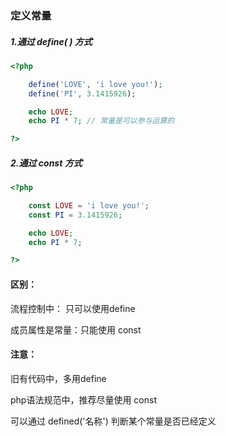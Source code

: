 ### 定义常量

##### 1.通过 define\( \) 方式

```php
<?php

    define('LOVE', 'i love you!');
    define('PI', 3.1415926);

    echo LOVE;
    echo PI * 7; // 常量是可以参与运算的

?>
```

##### 2.通过 const 方式

```php
<?php

    const LOVE = 'i love you!';
    const PI = 3.1415926;

    echo LOVE;
    echo PI * 7;

?>
```

#### 区别：

流程控制中： 只可以使用define

成员属性是常量：只能使用  const

#### 注意：

旧有代码中，多用define

php语法规范中，推荐尽量使用 const

可以通过 defined\('名称'\) 判断某个常量是否已经定义

